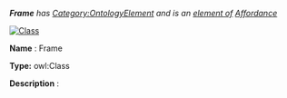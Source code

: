 ___Frame__ 
 has
 [Category:OntologyElement](../../Category/OntologyElement "Category:OntologyElement") 
 and is an
 [element of](../../Property/ElementOf "Property:ElementOf") 
[Affordance](../../Submissions/Affordance "Submissions:Affordance")_




  





[![Class](../../images/thumb/2/27/Class.gif/45px-Class.gif)](../../Image/Class.gif "Class")


__Name__ 
 : Frame
 



__Type:__ 
 owl:Class
 



__Description__ 
 :